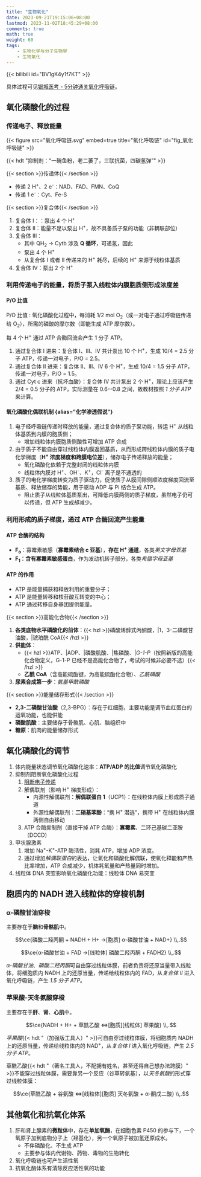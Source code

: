 ```yaml
---
title: "生物氧化"
date: 2023-09-21T19:15:06+08:00
lastmod: 2023-11-02T18:45:29+08:00
comments: true
math: true
weight: 60
tags:
    - 生物化学与分子生物学
    - 生物氧化
---
```


{{< bilibili id="BV1gK4y1f7KT" >}}

具体过程可见[银城医考 - 5分钟通关氧化呼吸链](https://www.bilibili.com/video/BV1VK4y1P7or/?share_source=copy_web&vd_source=bd2ae324e011ef00746972a5375036de)。

## 氧化磷酸化的过程

### 传递电子、释放能量

{{< figure src="氧化呼吸链.svg" embed=true title="氧化呼吸链" id="fig_氧化呼吸链" >}}

{{< hdt "抑制剂：“一碗鱼粉，老二萎了，三联抗菌，四碳氢弹”" >}}

{{< section >}}传递体{{< /section >}}

- 传递 2 H<sup>+</sup>、2 e<sup>-</sup>：NAD、FAD、FMN、CoQ
- 传递 1 e<sup>-</sup>：Cyt、Fe-S

{{< section >}}复合体{{< /section >}}

1. 复合体 Ⅰ：：泵出 4 个 H<sup>+</sup>
2. 复合体 Ⅱ：能量不足以泵出 H<sup>+</sup>，故不具备质子泵的功能（非耦联部位）
3. 复合体 Ⅲ：
    - 其中 QH<sub>2</sub> → Cytb 涉及 **Q 循环**，可递氢，因此
    - 泵出 4 个 H<sup>+</sup>
    - 从复合体 Ⅰ 或者 Ⅱ 传递来的 H<sup>+</sup> 耗尽，后续的 H<sup>+</sup> 来源于线粒体基质
4. 复合体 Ⅳ：泵出 2 个 H<sup>+</sup>

### 利用传递电子的能量，将质子泵入线粒体内膜胞质侧形成浓度差

#### P/O 比值

P/O 比值
: 氧化磷酸化过程中，每消耗 1/2 mol O<sub>2</sub>（或一对电子通过呼吸链传递给 O<sub>2</sub>），所需的磷酸的摩尔数（即能生成 ATP 摩尔数）。

每 4 个 H<sup>+</sup> 通过 ATP 合酶回流会产生 1 分子 ATP。

1. 通过复合体 Ⅰ 进来：复合体 Ⅰ、Ⅲ、Ⅳ 共计泵出 10 个 H<sup>+</sup>，生成 10/4 = 2.5 分子 ATP，传递一对电子，P/O = 2.5。
2. 通过复合体 Ⅱ 进来：复合体 Ⅱ、Ⅲ、Ⅳ 6 个 H<sup>+</sup>，生成 10/4 = 1.5 分子 ATP，传递一对电子，P/O = 1.5。
3. 通过 Cyt c 进来（抗坏血酸）：复合体 Ⅳ 共计泵出 2 个 H<sup>+</sup>，理论上应该产生 2/4 = 0.5 分子的 ATP，实际测量在 0.6--0.8 之间，故教材按照 *1 分子 ATP* 来计算。

#### 氧化磷酸化偶联机制 {alias="化学渗透假说"}

1. 电子经呼吸链传递时释放的能量，通过复合体的质子泵功能，转运 H<sup>+</sup> 从线粒体基质到内膜的胞质侧；
    - 增加线粒体内膜胞质侧酸性可增加 ATP 合成
2. 由于质子不能自由穿过线粒体内膜返回基质，从而形成跨线粒体内膜的质子电化学梯度（**H<sup>+</sup> 浓度梯度和跨膜电位差**），储存电子传递释放的能量；
    - 氧化磷酸化依赖于完整封闭的线粒体内膜
    - 线粒体内膜对 H<sup>+</sup>、OH<sup>-</sup>、K<sup>+</sup>，Cl<sup>-</sup> 离子是不通透的
3. 质子的电化学梯度转变为质子驱动力，促使质子从膜间隙侧顺浓度梯度回流至基质、释放储存的势能，用于驱动 ADP 与 Pi 结合生成 ATP。
    - 阻止质子从线粒体基质泵出，可降低内膜两侧的质子梯度，虽然电子仍可以传递，但 ATP 生成却减少。

### 利用形成的质子梯度，通过 ATP 合酶回流产生能量

#### ATP 合酶的结构

- **F<sub>o</sub>**：寡霉素敏感（**寡霉素结合 c 亚基**），**存在 H<sup>+</sup> 通道**，各类*英文字母亚基*
- **F<sub>1</sub>**：**含有寡霉素敏感蛋白**，作为发动机转子部分，各类*希腊字母亚基*

#### ATP 的作用

- ATP 是能量捕获和释放利用的重要分子；
- ATP 是能量转移和核苷酸互转变的中心；
- ATP 通过转移自身基团提供能量。

{{< section >}}高能化合物{{< /section >}}

1. **各类底物水平磷酸化的前体**：{{< hzl >}}磷酸烯醇式丙酮酸，|1，3-二磷酸甘油酸，|琥珀酰 CoA{{< /hzl >}}
2. **供能体**：
    - {{< hzl >}}ATP、|ADP、|磷酸肌酸、|焦磷酸、|*G-1-P*（按照新版的高能化合物定义，G-1-P 已经不是高能化合物了，考试的时候非必要不选）{{< /hzl >}}
    - **乙酰 CoA**（含高能硫酯键，为高能硫酯化合物）、*乙酰磷酸*
3. **尿素合成第一步**：*氨基甲酰磷酸*

{{< section >}}能量储存形式{{< /section >}}

- **2,3-二磷酸甘油酸**（2,3-BPG）：存在于红细胞，主要功能是调节血红蛋白的运氧功能，也能供能
- **磷酸肌酸**：主要储存于骨骼肌、心肌、脑组织中
- **糖原**：肌肉的能量储存形式

## 氧化磷酸化的调节

1. 体内能量状态调节氧化磷酸化速率：**ATP/ADP 的比值**调节氧化磷酸化
2. 抑制剂阻断氧化磷酸化过程
    1. [阻断电子传递](#fig_氧化呼吸链)
    2. 解偶联剂（影响 H<sup>+</sup> 梯度形成）：
        - 内源性解偶联剂：**解偶联蛋白 1**（UCP1）：在线粒体内膜上形成质子通道
        - 外源性解偶联剂：**二硝基苯酚**：“携 H<sup>+</sup> 潜逃”，携带 H<sup>+</sup> 在线粒体内膜两侧自由移动
    3. ATP 合酶抑制剂（直接干掉 ATP 合酶）：**寡霉素**、二环己基碳二亚胺（DCCD）
3. 甲状腺激素
    1. 增加 Na<sup>+</sup>-K<sup>+</sup>-ATP 酶活性，消耗 ATP，增加 ADP 浓度。
    3. 通过增加*解偶联蛋白*的表达，让氧化和磷酸化解偶联，使氧化释能和产热比率增加，ATP 合成减少，机体耗氧量和产热量同时增加。
4. 线粒体 DNA 突变影响氧化磷酸化功能：线粒体 DNA 易突变

## 胞质内的 NADH 进入线粒体的穿梭机制

### α-磷酸甘油穿梭

主要存在于**脑**和**骨骼肌**中。

$$\ce{磷酸二羟丙酮 + NADH + H+ ->[胞质] α-磷酸甘油 + NAD+}
\\,.$$

$$\ce{α-磷酸甘油 + FAD ->[线粒体] 磷酸二羟丙酮 + FADH2}
\\,.$$

*α-磷酸甘油*、*磷酸二羟丙酮*可自由穿过线粒体膜，前者负责将还原当量带入线粒体，将细胞质内 NADH 上的还原当量，传递给线粒体内的 FAD，从*复合体 Ⅱ* 进入氧化呼吸链，产生 *1.5 分子 ATP*。

### 苹果酸-天冬氨酸穿梭

主要存在于**肝**、**肾**、**心肌**中。

$$\ce{NADH + H+ + 草酰乙酸 <=>[胞质][线粒体] 苹果酸}
\\,.$$

*苹果酸*{{< hdt "（加强版工具人）" >}}可自由穿过线粒体膜，将细胞质内 NADH 上的还原当量，传递给线粒体内的 NAD<sup>+</sup>，从*复合体 Ⅰ* 进入氧化呼吸链，产生 *2.5 分子 ATP*。

草酰乙酸{{< hdt "（著名工具人，不配拥有姓名，甚至还得自己想办法跨膜）" >}}不能穿过线粒体膜，需要靠另一个反应（谷草转氨基），以*天冬氨酸*的形式穿过线粒体膜：

$$\ce{草酰乙酸 + 谷氨酸 <=>[线粒体][胞质] 天冬氨酸 + α-酮戊二酸}
\\,.$$

## 其他氧化和抗氧化体系

1. 肝和肾上腺素的**微粒体**中，存在**单加氧酶**，在细胞色素 P450 的参与下，一个氧原子加到底物分子上（羟基化），另一个氧原子被加氢还原成水。
    - 不伴磷酸化、不生成 ATP
    - 主要参与体内代谢物、药物、毒物的生物转化
2. 氧化呼吸链也可产生活性氧
3. 抗氧化酶体系有清除反应活性氧的功能

